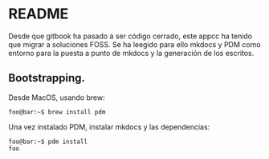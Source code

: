 # README

Desde que gitbook ha pasado a ser código cerrado, este appcc ha tenido que migrar a soluciones FOSS. Se ha leegido para ello mkdocs y PDM como entorno para la puesta a punto de mkdocs y la generación de los escritos.

## Bootstrapping.

Desde MacOS, usando brew:
```console
foo@bar:~$ brew install pdm
```

Una vez instalado PDM, instalar mkdocs y las dependencias:
```console
foo@bar:~$ pdm install
foo
```
